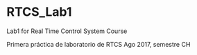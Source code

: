 ﻿# RTCS_Lab1
Lab1 for Real Time Control System Course

Primera práctica de laboratorio de RTCS Ago 2017, semestre CH
